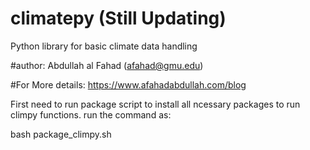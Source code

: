 # climatepy (Still Updating)
Python library for basic climate data handling 

#author: Abdullah al Fahad (afahad@gmu.edu)

#For More details: https://www.afahadabdullah.com/blog

First need to run package script to install all ncessary packages to run climpy functions. 
run the command as:

bash package_climpy.sh


